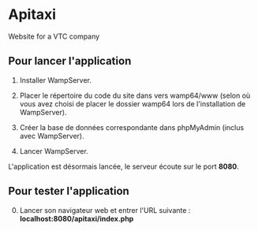 # Apitaxi
Website for a VTC company

## Pour lancer l'application

1. Installer WampServer.

2. Placer le répertoire du code du site dans vers wamp64/www (selon où vous avez choisi de placer le dossier wamp64 lors de l'installation de WampServer).

3. Créer la base de données correspondante dans phpMyAdmin (inclus avec WampServer).

4. Lancer WampServer.

L'application est désormais lancée, le serveur écoute sur le port **8080**.


## Pour tester l'application

0. Lancer son navigateur web et entrer l'URL suivante : **localhost:8080/apitaxi/index.php**
